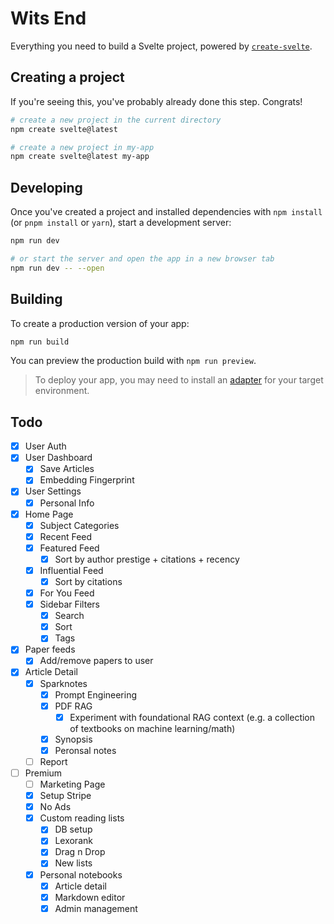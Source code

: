 # Wits End

Everything you need to build a Svelte project, powered by [`create-svelte`](https://github.com/sveltejs/kit/tree/main/packages/create-svelte).

## Creating a project

If you're seeing this, you've probably already done this step. Congrats!

```bash
# create a new project in the current directory
npm create svelte@latest

# create a new project in my-app
npm create svelte@latest my-app
```

## Developing

Once you've created a project and installed dependencies with `npm install` (or `pnpm install` or `yarn`), start a development server:

```bash
npm run dev

# or start the server and open the app in a new browser tab
npm run dev -- --open
```

## Building

To create a production version of your app:

```bash
npm run build
```

You can preview the production build with `npm run preview`.

> To deploy your app, you may need to install an [adapter](https://kit.svelte.dev/docs/adapters) for your target environment.

## Todo

- [x] User Auth
- [x] User Dashboard
    - [x] Save Articles
    - [x] Embedding Fingerprint
- [x] User Settings
    - [x] Personal Info
- [x] Home Page
    - [x] Subject Categories
    - [x] Recent Feed
    - [x] Featured Feed
        - [x] Sort by author prestige + citations + recency
    - [x] Influential Feed
        - [x] Sort by citations
    - [x] For You Feed
    - [x] Sidebar Filters
        - [x] Search
        - [x] Sort
        - [x] Tags
- [x] Paper feeds
    - [x] Add/remove papers to user
- [x] Article Detail
    - [x] Sparknotes
        - [x] Prompt Engineering
        - [x] PDF RAG
            - [x] Experiment with foundational RAG context (e.g. a collection of textbooks on machine learning/math)
        - [x] Synopsis
        - [x] Peronsal notes
    - [ ] Report

- [ ] Premium
    - [ ] Marketing Page
    - [x] Setup Stripe
    - [x] No Ads
    - [x] Custom reading lists
        - [x] DB setup
        - [x] Lexorank
        - [x] Drag n Drop
        - [x] New lists
    - [x] Personal notebooks
        - [x] Article detail
        - [x] Markdown editor
        - [x] Admin management